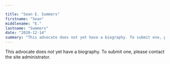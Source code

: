 ```yaml
---

title: "Sean E. Summers"
firstname: "Sean"
middlename: "E."
lastname: "Summers"
date: "2020-12-14"
summary: "This advocate does not yet have a biography. To submit one, please contact the site administrator."
---
```

This advocate does not yet have a biography. To submit one, please contact the site administrator.

